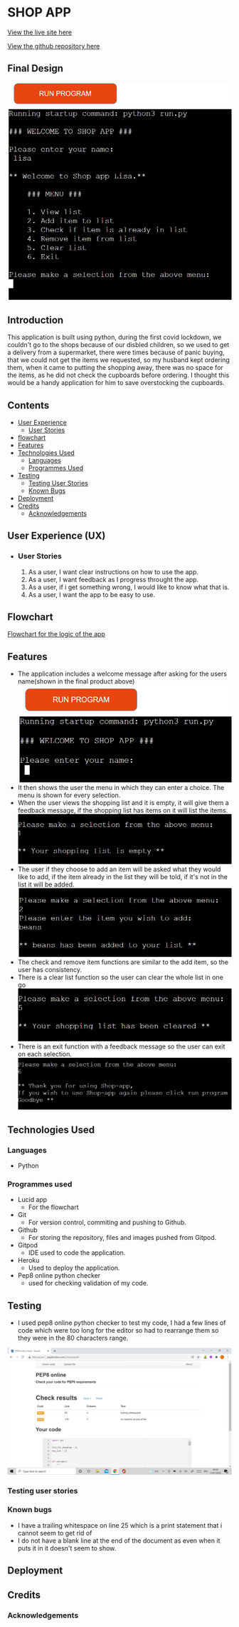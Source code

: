# SHOP APP

[View the live site here](https://python-shop-app.herokuapp.com/)

[View the github repository here](https://github.com/Mrst12/shop-app)

## Final Design

![Welcome page of the app](./assets/images/welcome-python.png)

## Introduction

This application is built using python, during the first covid lockdown,
we couldn't go to the shops because of our disbled children, so we used to get 
a delivery from a supermarket, there were times because of panic buying,
that we could not get the items we requested, so my husband kept ordering them,
when it came to putting the shopping away, there was no space for the items, as
he did not check the cupboards before ordering. I thought this would be a handy application
for him to save overstocking the cupboards.

## Contents
- [User Experience](#user-experience-ux)
    - [User Stories](#user-stories)
- [flowchart](#flowchart)
- [Features](#features)
- [Technologies Used](#technologies-used)
    - [Languages](#languages)
    - [Programmes Used](#programmes-used)
- [Testing](#testing)
    - [Testing User Stories](#testing-user-stories)
    - [Known Bugs](#known-bugs)
- [Deployment](#deployment)
- [Credits](#credits)
    - [Acknowledgements](#acknowledgements)

## User Experience (UX)

- ### User Stories

    1. As a user, I want clear instructions on how to use the app.
    2. As a user, I want feedback as I progress throught the app.
    3. As a user, if i get something wrong, I would like to know what that is.
    4. As a user, I want the app to be easy to use.

## Flowchart

[Flowchart for the logic of the app](./assets/images/shopapp.png)

## Features

- The application includes a welcome message after asking for the users name(shown in the final product above)
![Start screen](./assets/images/start-screen-python.png)
- It then shows the user the menu in which they can enter a choice. The menu is shown for every selection.
- When the user views the shopping list and it is empty, it will give them a feedback message,
if the shopping list has items on it will list the items.
![view the shopping list](./assets/images/view-list-empty.png)
- The user if they choose to add an item will be asked what they would like to add,
if the item already in the list they will be told, if it's not in the list it will be added.
![Add item to list](./assets/images/add-item-python.png)
- The check and remove item functions are similar to the add item, so the user has consistency.
- There is a clear list function so the user can clear the whole list in one go
![Clear list](./assets/images/clear-list-python.png)
- There is an exit function with a feedback message so the user can exit on each selection.
![Exit program](./assets/images/exit-python.png)


## Technologies Used
### Languages

- Python
### Programmes used
- Lucid app
    - For the flowchart
- Git
    - For version control, commiting and pushing to Github.
- Github
    - For storing the repository, files and images pushed from Gitpod.
- Gitpod
    - IDE used to code the application.
- Heroku
    - Used to deploy the application.
- Pep8 online python checker
    - used for checking validation of my code.
## Testing

- I used pep8 online python checker to test my code, I had a few lines of code which were too long for the
editor so had to rearrange them so they were in the 80 characters range.

![pep8 online python checker](./assets/images/python-check.png)


### Testing user stories
### Known bugs
- I have a trailing whitespace on line 25 which is a print statement that i cannot seem to get rid of
- I do not have a blank line at the end of the document as even when it puts it in it doesn't seem to show.
## Deployment
## Credits
### Acknowledgements